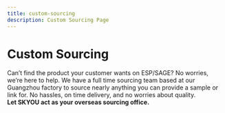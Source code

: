 ```yaml
---
title: custom-sourcing
description: Custom Sourcing Page
---
```


<columns mode="slim" number="1" number-m="1" number-s="1" id="custom-sourcing__description">

# Custom Sourcing

Can’t find the product your customer wants on ESP/SAGE? No worries, we’re here to help. We have a full time sourcing team based at our Guangzhou factory to source nearly anything you can provide a sample or link for. No hassles, on time delivery, and no worries about quality.  
**Let SKYOU act as your overseas sourcing office.** 

</columns>

<columns mode="slim" number="1" number-m="1" number-s="1" id="custom-sourcing__form">

<custom-sourcing-form />

</columns>